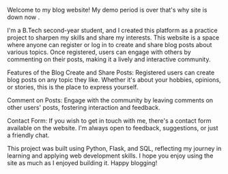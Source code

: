 Welcome to my blog website!
My demo period is over that's why site is down now .

I'm a B.Tech second-year student, and I created this platform as a practice project to sharpen my skills and share my interests. This website is a space where anyone can register or log in to create and share blog posts about various topics. Once registered, users can engage with others by commenting on their posts, making it a lively and interactive community.

Features of the Blog Create and Share Posts: Registered users can create blog posts on any topic they like. Whether it's about your hobbies, opinions, or stories, this is the place to express yourself.

Comment on Posts: Engage with the community by leaving comments on other users' posts, fostering interaction and feedback.

Contact Form: If you wish to get in touch with me, there's a contact form available on the website. I'm always open to feedback, suggestions, or just a friendly chat.

This project was built using Python, Flask, and SQL, reflecting my journey in learning and applying web development skills. I hope you enjoy using the site as much as I enjoyed building it. Happy blogging!
